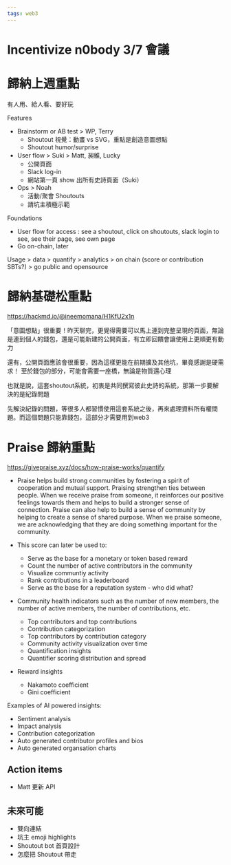```yaml
---
tags: web3
---
```

# Incentivize n0body 3/7 會議

# 歸納上週重點

有人用、給人看、要好玩

Features
- Brainstorm or AB test > WP, Terry
    - Shoutout 視覺：動畫 vs SVG，重點是創造意圖想點
    - Shoutout humor/surprise
- User flow > Suki > Matt, 昶維, Lucky
    - 公開頁面
    - Slack log-in
    - 網站第一頁 show 出所有史詩頁面（Suki）
- Ops > Noah
    - 活動/聚會 Shoutouts
    - 請坑主積極示範

Foundations
- User flow for access : see a shoutout, click on shoutouts, slack login to see, see their page, see own page
- Go on-chain, later

Usage > data >  quantify > analytics > on chain (score or contribution SBTs?) > go public and opensource 

# 歸納基礎松重點

https://hackmd.io/@ineemomana/H1KfU2x1n

「意圖想點」很重要！昨天聊完，更覺得需要可以馬上連到完整呈現的頁面，無論是連到個人的錢包，還是可能新建的公開頁面，有立即回饋會讓使用上更順更有動力

還有，公開頁面應該會很重要，因為這樣更能在前期擴及其他坑，畢竟感謝是硬需求！
至於錢包的部分，可能會需要一座橋，無論是物質還心理

也就是說，這套shoutout系統，初衷是共同撰寫彼此史詩的系統，那第一步要解決的是紀錄問題

先解決紀錄的問題，等很多人都習慣使用這套系統之後，再來處理資料所有權問題。而這個問題只能靠錢包，這部分才需要用到web3

# Praise 歸納重點

https://givepraise.xyz/docs/how-praise-works/quantify

- Praise helps build strong communities by fostering a spirit of cooperation and mutual support. Praising strengthen ties between people. When we receive praise from someone, it reinforces our positive feelings towards them and helps to build a stronger sense of connection. Praise can also help to build a sense of community by helping to create a sense of shared purpose. When we praise someone, we are acknowledging that they are doing something important for the community.
- This score can later be used to:
    - Serve as the base for a monetary or token based reward
    - Count the number of active contributors in the community
    - Visualize communtiy activity
    - Rank contributions in a leaderboard
    - Serve as the base for a reputation system - who did what?

- Community health indicators such as the number of new members, the number of active members, the number of contributions, etc.
    - Top contributors and top contributions
    - Contribution categorization
    - Top contributors by contribution category
    - Community activity visualization over time
    - Quantification insights
    - Quantifier scoring distribution and spread 
     
- Reward insights
    * Nakamoto coefficient
    * Gini coefficient

Examples of AI powered insights:
* Sentiment analysis
* Impact analysis
* Contribution categorization
* Auto generated contributor profiles and bios
* Auto generated organsation charts

## Action items
- Matt 更新 API

## 未來可能
- 雙向連結
- 坑主 emoji highlights
- Shoutout bot 首頁設計
- 怎麼把 Shoutout 帶走